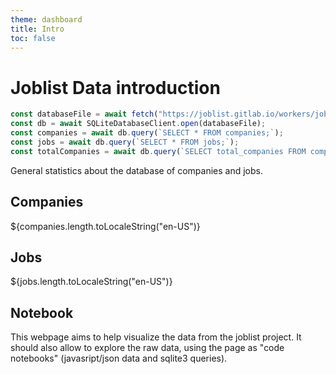```yaml
---
theme: dashboard
title: Intro
toc: false
---
```


# Joblist Data introduction

```js
const databaseFile = await fetch("https://joblist.gitlab.io/workers/joblist.db");
const db = await SQLiteDatabaseClient.open(databaseFile);
const companies = await db.query(`SELECT * FROM companies;`);
const jobs = await db.query(`SELECT * FROM jobs;`);
const totalCompanies = await db.query(`SELECT total_companies FROM companies_analyze`);
```

General statistics about the database of companies and jobs.

<div class="grid grid-cols-4">
  <div class="card">
    <h2>Companies</h2>
    <span class="big">${companies.length.toLocaleString("en-US")}</span>
  </div>
  <div class="card">
    <h2>Jobs</h2>
    <span class="big">${jobs.length.toLocaleString("en-US")}</span>
  </div>
</div>

## Notebook

This webpage aims to help visualize the data from the joblist project. It should also allow to explore the raw data, using the page as "code notebooks" (javasript/json data and sqlite3 queries).
